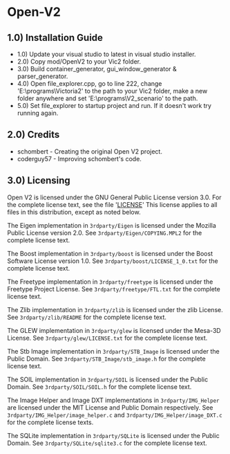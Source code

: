 # Open-V2

## 1.0) Installation Guide

- 1.0) Update your visual studio to latest in visual studio installer.
- 2.0) Copy mod/OpenV2 to your Vic2 folder.
- 3.0) Build container_generator, gui_window_generator & parser_generator.
- 4.0) Open file_explorer.cpp, go to line 222,
change 'E:\\programs\\Victoria2' to the path to your Vic2 folder,
make a new folder anywhere and set 'E:\\programs\\V2_scenario' to the path.
- 5.0) Set file_explorer to startup project and run. If it doesn't work try running again.

## 2.0) Credits

- schombert - Creating the original Open V2 project.
- coderguy57 - Improving schombert's code.

## 3.0) Licensing

Open V2 is licensed under the GNU General Public License version 3.0.
For the complete license text, see the file '[LICENSE](./LICENSE)'
This license applies to all files in this distribution, except as noted below.

The Eigen implementation in `3rdparty/Eigen` is licensed under the Mozilla Public License version 2.0.
See `3rdparty/Eigen/COPYING.MPL2` for the complete license text.

The Boost implementation in `3rdparty/boost` is licensed under the Boost Software License version 1.0.
See `3rdparty/boost/LICENSE_1_0.txt` for the complete license text.

The Freetype implementation in `3rdparty/freetype` is licensed under the Freetype Project License.
See `3rdparty/freetype/FTL.txt` for the complete license text.

The Zlib implementation in `3rdparty/zlib` is licensed under the zlib License.
See `3rdparty/zlib/README` for the complete license text.

The GLEW implementation in `3rdparty/glew` is licensed under the Mesa-3D License.
See `3rdparty/glew/LICENSE.txt` for the complete license text.

The Stb Image implementation in `3rdparty/STB_Image` is licensed under the Public Domain.
See `3rdparty/STB_Image/stb_image.h` for the complete license text.

The SOIL implementation in `3rdparty/SOIL` is licensed under the Public Domain.
See `3rdparty/SOIL/SOIL.h` for the complete license text.

The Image Helper and Image DXT implementations in `3rdparty/IMG_Helper` are licensed under the MIT License and Public Domain respectively.
See `3rdparty/IMG_Helper/image_helper.c` and `3rdparty/IMG_Helper/image_DXT.c` for the complete license texts.

The SQLite implementation in `3rdparty/SQLite` is licensed under the Public Domain.
See `3rdparty/SQLite/sqlite3.c` for the complete license text.